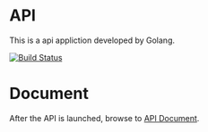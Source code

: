 # API

This is a api appliction developed by Golang.

[![Build Status](https://github.com/reddtsai/goAPI/actions/workflows/go.yml/badge.svg)](https://github.com/reddtsai/goAPI/actions)

# Document

After the API is launched, browse to [API Document](http://localhost:8081/swagger/index.html).
